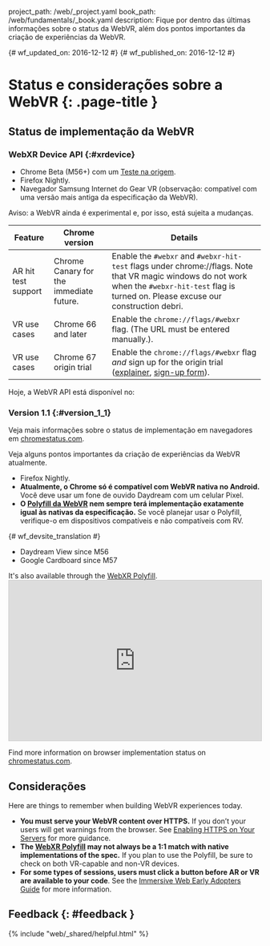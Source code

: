 project_path: /web/_project.yaml book_path: /web/fundamentals/_book.yaml description: Fique por dentro das últimas informações sobre o status da WebVR, além dos pontos importantes da criação de experiências da WebVR.

{# wf_updated_on: 2016-12-12 #} {# wf_published_on: 2016-12-12 #}

# Status e considerações sobre a WebVR {: .page-title }

## Status de implementação da WebVR

### WebXR Device API {:#xrdevice}

* Chrome Beta (M56+) com um [Teste na origem](https://github.com/jpchase/OriginTrials/blob/gh-pages/developer-guide.md).
* Firefox Nightly.
* Navegador Samsung Internet do Gear VR (observação: compatível com uma versão mais antiga da especificação da WebVR).

Aviso: a WebVR ainda é experimental e, por isso, está sujeita a mudanças.

| Feature             | Chrome version                          | Details                                                                                                                                                                                                                   |
| ------------------- | --------------------------------------- | ------------------------------------------------------------------------------------------------------------------------------------------------------------------------------------------------------------------------- |
| AR hit test support | Chrome Canary for the immediate future. | Enable the `#webxr` and `#webxr-hit-test` flags under chrome://flags. Note that VR magic windows do not work when the `#webxr-hit-test` flag is turned on. Please excuse our construction debri.                          |
| VR use cases        | Chrome 66 and later                     | Enable the `chrome://flags/#webxr` flag. (The URL must be entered manually.).                                                                                                                                             |
| VR use cases        | Chrome 67 origin trial                  | Enable the `chrome://flags/#webxr` flag *and* sign up for the origin trial ([explainer](https://github.com/GoogleChrome/OriginTrials/blob/gh-pages/developer-guide.md), [sign-up form](http://bit.ly/OriginTrialSignup)). |

Hoje, a WebVR API está disponível no:

### Version 1.1 {:#version_1_1}

Veja mais informações sobre o status de implementação em navegadores em [chromestatus.com](https://www.chromestatus.com/features/4532810371039232?embed).

Veja alguns pontos importantes da criação de experiências da WebVR atualmente.

* Firefox Nightly.
* **Atualmente, o Chrome só é compatível com WebVR nativa no Android.** Você deve usar um fone de ouvido Daydream com um celular Pixel.
* **O [Polyfill da WebVR](https://github.com/googlevr/webvr-polyfill) nem sempre terá implementação exatamente igual às nativas da especificação.** Se você planejar usar o Polyfill, verifique-o em dispositivos compatíveis e não compatíveis com RV.

{# wf_devsite_translation #}

* Daydream View since M56
* Google Cardboard since M57

It's also available through the [WebXR Polyfill](https://github.com/immersive-web/webxr-polyfill). <iframe width="100%" height="320"
  src="https://www.chromestatus.com/feature/4532810371039232?embed"
  style="border: 1px solid #CCC" allowfullscreen mark="crwd-mark">
</iframe> 

Find more information on browser implementation status on [chromestatus.com](https://www.chromestatus.com/features/4532810371039232).

## Considerações

Here are things to remember when building WebVR experiences today.

* **You must serve your WebVR content over HTTPS.** If you don’t your users will get warnings from the browser. See [Enabling HTTPS on Your Servers](/web/fundamentals/security/encrypt-in-transit/enable-https) for more guidance.
* **The [WebXR Polyfill](https://github.com/immersive-web/webxr-polyfill) may not always be a 1:1 match with native implementations of the spec.** If you plan to use the Polyfill, be sure to check on both VR-capable and non-VR devices.
* **For some types of sessions, users must click a button before AR or VR are available to your code**. See the [Immersive Web Early Adopters Guide](https://immersive-web.github.io/webxr-reference/) for more information.

## Feedback {: #feedback }

{% include "web/_shared/helpful.html" %}
